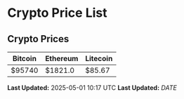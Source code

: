 # Crypto Price List

## Crypto Prices
| Bitcoin | Ethereum | Litecoin |
| ------- | -------- | -------- |
| $95740 | $1821.0 | $85.67 |
**Last Updated:** 2025-05-01 10:17 UTC
**Last Updated:** $DATE$
